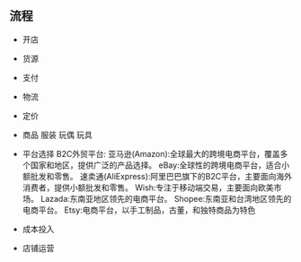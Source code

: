 ## 流程
- 开店
- 货源
- 支付
- 物流
- 定价
- 商品
    服装
    玩偶
    玩具
    
- 平台选择
    B2C外贸平台:
    亚马逊(Amazon):全球最大的跨境电商平台，覆盖多个国家和地区，提供广泛的产品选择。﻿
    eBay:全球性的跨境电商平台，适合小额批发和零售。﻿
    速卖通(AliExpress):阿里巴巴旗下的B2C平台，主要面向海外消费者，提供小额批发和零售。﻿
    Wish:专注于移动端交易，主要面向欧美市场。﻿
    Lazada:东南亚地区领先的电商平台。﻿
    Shopee:东南亚和台湾地区领先的电商平台。﻿
    Etsy:电商平台，以手工制品，古董，和独特商品为特色
- 成本投入
- 店铺运营

